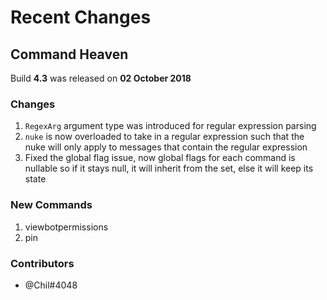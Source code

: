 # Recent Changes
## Command Heaven
Build **4.3** was released on **02 October 2018**
### Changes
1. `RegexArg` argument type was introduced for regular expression parsing
2. `nuke` is now overloaded to take in a regular expression such that the nuke will only apply to messages that contain the regular expression
3. Fixed the global flag issue, now global flags for each command is nullable so if it stays null, it will inherit from the set, else it will keep its state

### New Commands
1. viewbotpermissions
2. pin

### Contributors
* @Chil#4048
